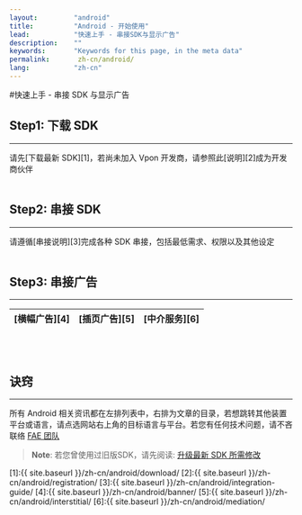 ```yaml
---
layout:         "android"
title:          "Android - 开始使用"
lead:           "快速上手 - 串接SDK与显示广告"
description:    ""
keywords:       "Keywords for this page, in the meta data"
permalink:       zh-cn/android/
lang:           "zh-cn"
---
```

#快速上手 - 串接 SDK 与显示广告
## Step1: 下载 SDK
---
请先[下载最新 SDK][1]，若尚未加入 Vpon 开发商，请参照此[说明][2]成为开发商伙伴 <br><br>

## Step2: 串接 SDK
---
请遵循[串接说明][3]完成各种 SDK 串接，包括最低需求、权限以及其他设定<br><br>

## Step3: 串接广告
---
| [横幅广告][4]  |[插页广告][5] |[中介服务][6]|
| :------------:|:-----------:| :--------: |
<br><br>

## 诀窍
---
所有 Android 相关资讯都在左排列表中，右排为文章的目录，若想跳转其他装置平台或语言，请点选网站右上角的目标语言与平台。若您有任何技术问题，请不吝联络 [FAE 团队](mailto:fae@vpon.com)


> **Note**: 若您曾使用过旧版SDK，请先阅读: [升级最新 SDK 所需修改](../../zh-cn/android/latest-news/update-to-SDK4_5_1+/)




[1]:{{ site.baseurl }}/zh-cn/android/download/
[2]:{{ site.baseurl }}/zh-cn/android/registration/
[3]:{{ site.baseurl }}/zh-cn/android/integration-guide/
[4]:{{ site.baseurl }}/zh-cn/android/banner/
[5]:{{ site.baseurl }}/zh-cn/android/interstitial/
[6]:{{ site.baseurl }}/zh-cn/android/mediation/

